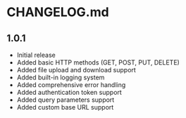 # CHANGELOG.md
## 1.0.1

* Initial release
* Added basic HTTP methods (GET, POST, PUT, DELETE)
* Added file upload and download support
* Added built-in logging system
* Added comprehensive error handling
* Added authentication token support
* Added query parameters support
* Added custom base URL support